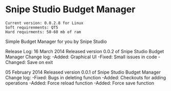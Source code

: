 Snipe Studio Budget Manager
===
~~~~~~~~~~
Current version: 0.0.2.8 for Linux
Soft requirenments: QT5
Hard requirments: 50-60 mb of ram
~~~~~~~~~~

Simple Budget Manager for you by Snipe Studio

Release Log:
16 March 2014
	Released version 0.0.2 of Snipe Studio Budget Manager
	Change log:
		-Added:		Graphical UI
		-Fixed: 	Small issues in code
		-Changed:	Save on exit
		
05 February 2014
	Released version 0.0.1 of Snipe Studio Budget Manager
	Change log:
		-Fixed: Bugs in deleting function
        -Added: Checkouts for adding operations
        -Added: Force reload function
        -Added: Force save function
